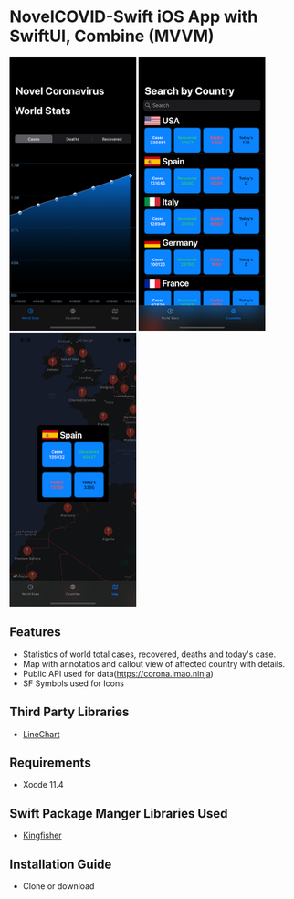 # NovelCOVID-Swift iOS App with SwiftUI, Combine (MVVM)

<img src="https://github.com/apple-avadhesh/NovelCOVID-Swift/blob/master/Simulator Screen Shot - iPhone 11 - 2020-04-10 at 09.11.56.png" width="222" height="480">    <img src="https://github.com/apple-avadhesh/NovelCOVID-Swift/blob/master/Simulator%20Screen%20Shot%20-%20iPhone%2011%20-%202020-04-06%20at%2013.40.23.png" width="222" height="480">            <img src="https://github.com/apple-avadhesh/NovelCOVID-Swift/blob/master/Simulator%20Screen%20Shot%20-%20iPhone%2011%20-%202020-04-06%20at%2021.16.58.png" width="222" height="480">

## Features
- Statistics of world total cases, recovered, deaths and today's case.
- Map with annotatios and callout view of affected country with details.
- Public API used for data(https://corona.lmao.ninja)
- SF Symbols used for Icons

## Third Party Libraries
 - [LineChart](https://github.com/nhatminh12369/LineChart)

## Requirements
- Xocde 11.4

## Swift Package Manger Libraries Used
 - [Kingfisher](https://github.com/onevcat/Kingfisher)

## Installation Guide
- Clone or download
